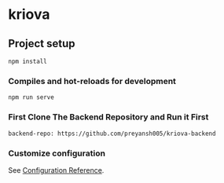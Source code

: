 # kriova

## Project setup
```
npm install
```

### Compiles and hot-reloads for development
```
npm run serve
```

### First Clone The Backend Repository and Run it First

```
backend-repo: https://github.com/preyansh005/kriova-backend
```

### Customize configuration
See [Configuration Reference](https://cli.vuejs.org/config/).
